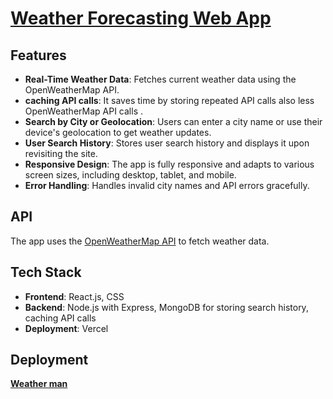 # [Weather Forecasting Web App](https://weather-theta-lemon.vercel.app/)

## Features

- **Real-Time Weather Data**: Fetches current weather data using the OpenWeatherMap API.
- **caching API calls**: It saves time by storing repeated API calls also less OpenWeatherMap API calls .
- **Search by City or Geolocation**: Users can enter a city name or use their device's geolocation to get weather updates.
- **User Search History**: Stores user search history and displays it upon revisiting the site.
- **Responsive Design**: The app is fully responsive and adapts to various screen sizes, including desktop, tablet, and mobile.
- **Error Handling**: Handles invalid city names and API errors gracefully.

## API

The app uses the [OpenWeatherMap API](https://openweathermap.org/api) to fetch weather data.

## Tech Stack

- **Frontend**: React.js, CSS
- **Backend**: Node.js with Express, MongoDB for storing search history, caching API calls
- **Deployment**: Vercel

## Deployment

**[Weather man](https://weather-theta-lemon.vercel.app/)**
